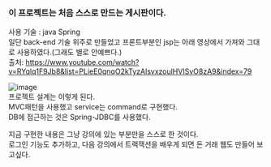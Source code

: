 ### 이 프로젝트는 처음 스스로 만드는 게시판이다.<br>
사용 기술 : java Spring<br>
일단 back-end 기술 위주로 만들었고 프론트부분인 jsp는 아래 영상에서 가져와 그대로 사용하였다.(그래도 별로 안예쁘다.)<br>
출처: https://www.youtube.com/watch?v=RYqlq1F9Jb8&list=PLieE0qnqO2kTyzAlsvxzoulHVISvO8zA9&index=79

![image](https://user-images.githubusercontent.com/77154341/126333853-c0a632c6-2bb8-4fb9-ba04-691b27f19b98.png)
<br>
프로젝트 설계는 이렇게 된다.<br>
MVC패턴을 사용했고 service는 command로 구현했다.<br>
DB에 접근하는 것은 Spring-JDBC를 사용했다. <br>

지금 구현한 내용은 그냥 강의에 있는 부분만을 스스로 한 것이다.<br>
로그인 기능도 추가하고, 다음 강의에서 트랙잭션을 배우게 되면 돈 거래 웹도 만들어 보고싶다.
